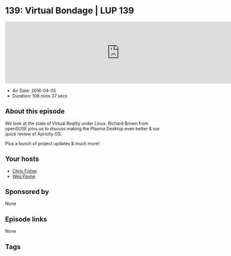 # 139: Virtual Bondage | LUP 139

<iframe src="https://player.fireside.fm/v2/RUkczH-V+cUALGX38?theme=dark" width="740" height="200" frameborder="0" scrolling="no"></iframe>

* Air Date: 2016-04-05
* Duration: 106 mins 37 secs

## About this episode

We look at the state of Virtual Reality under Linux. Richard Brown from openSUSE joins us to discuss making the Plasma Desktop even better & our quick review of Apricity OS.

Plus a bunch of project updates & much more!

## Your hosts
* [Chris Fisher](https://linuxunplugged.com/hosts/chrislas)
* [Wes Payne](https://linuxunplugged.com/hosts/wes)

## Sponsored by

None



## Episode links

None



## Tags

